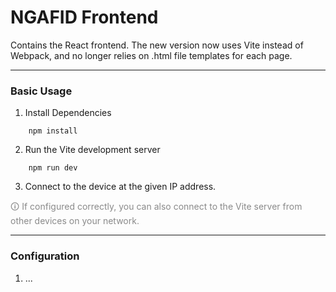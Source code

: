 # NGAFID Frontend

Contains the React frontend. The new version now uses Vite instead of Webpack, and no longer relies on .html file templates for each page.

---

### Basic Usage

1. Install Dependencies
~~~
    npm install
~~~

2. Run the Vite development server
~~~
    npm run dev
~~~

3. Connect to the device at the given IP address.

<span style="opacity:0.50">🛈 If configured correctly, you can also connect to the Vite server from other devices on your network.</span>

---

### Configuration
1. ...